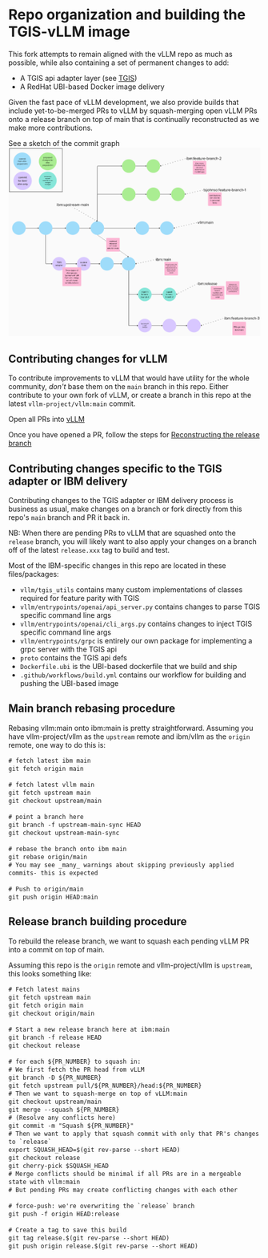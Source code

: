 # Repo organization and building the TGIS-vLLM image

This fork attempts to remain aligned with the vLLM repo as much as possible,
while also containing a set of permanent changes to add:
- A TGIS api adapter layer (see [TGIS](https://github.com/IBM/text-generation-inference))
- A RedHat UBI-based Docker image delivery

Given the fast pace of vLLM development, we also provide builds that include yet-to-be-merged
PRs to vLLM by squash-merging open vLLM PRs onto a release branch on top of main that is continually
reconstructed as we make more contributions.

See a sketch of the commit graph
![vllm commit strategy](docs/source/assets/tgis-vllm-repo.png)

## Contributing changes for vLLM

To contribute improvements to vLLM that would have utility for the whole community, _don't_ base them on the `main` branch in this repo.
Either contribute to your own fork of vLLM, or create a branch in this repo at the latest `vllm-project/vllm:main` commit.

Open all PRs into [vLLM](https://github.com/vllm-project/vllm)

Once you have opened a PR, follow the steps for [Reconstructing the release branch](#release-branch-building-procedure)

## Contributing changes specific to the TGIS adapter or IBM delivery

Contributing changes to the TGIS adapter or IBM delivery process is business as usual, 
make changes on a branch or fork directly from this repo's `main` branch and PR it back in.

NB: When there are pending PRs to vLLM that are squashed onto the `release` branch, you will likely want to also apply your
changes on a branch off of the latest `release.xxx` tag to build and test.

Most of the IBM-specific changes in this repo are located in these files/packages:
- `vllm/tgis_utils` contains many custom implementations of classes required for feature parity with TGIS
- `vllm/entrypoints/openai/api_server.py` contains changes to parse TGIS specific command line args
- `vllm/entrypoints/openai/cli_args.py` contains changes to inject TGIS specific command line args
- `vllm/entrypoints/grpc` is entirely our own package for implementing a grpc server with the TGIS api
- `proto` contains the TGIS api defs
- `Dockerfile.ubi` is the UBI-based dockerfile that we build and ship
- `.github/workflows/build.yml` contains our workflow for building and pushing the UBI-based image

## Main branch rebasing procedure

Rebasing vllm:main onto ibm:main is pretty straightforward. Assuming you have vllm-project/vllm as the
`upstream` remote and ibm/vllm as the `origin` remote, one way to do this is:
```shell
# fetch latest ibm main
git fetch origin main

# fetch latest vllm main
git fetch upstream main
git checkout upstream/main

# point a branch here
git branch -f upstream-main-sync HEAD
git checkout upstream-main-sync

# rebase the branch onto ibm main
git rebase origin/main
# You may see _many_ warnings about skipping previously applied commits- this is expected

# Push to origin/main
git push origin HEAD:main
```

## Release branch building procedure

To rebuild the release branch, we want to squash each pending vLLM PR into a commit on top of main.

Assuming this repo is the `origin` remote and vllm-project/vllm is `upstream`, this looks something like:
```shell
# Fetch latest mains
git fetch upstream main
git fetch origin main
git checkout origin/main

# Start a new release branch here at ibm:main
git branch -f release HEAD
git checkout release

# for each ${PR_NUMBER} to squash in:
# We first fetch the PR head from vLLM
git branch -D ${PR_NUMBER}
git fetch upstream pull/${PR_NUMBER}/head:${PR_NUMBER}
# Then we want to squash-merge on top of vLLM:main
git checkout upstream/main
git merge --squash ${PR_NUMBER}
# (Resolve any conflicts here)
git commit -m "Squash ${PR_NUMBER}"
# Then we want to apply that squash commit with only that PR's changes to `release`
export SQUASH_HEAD=$(git rev-parse --short HEAD)
git checkout release
git cherry-pick $SQUASH_HEAD
# Merge conflicts should be minimal if all PRs are in a mergeable state with vllm:main
# But pending PRs may create conflicting changes with each other 

# force-push: we're overwriting the `release` branch
git push -f origin HEAD:release

# Create a tag to save this build
git tag release.$(git rev-parse --short HEAD)
git push origin release.$(git rev-parse --short HEAD)
```
